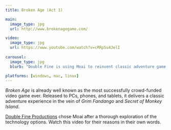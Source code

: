 ```yaml
---
title: Broken Age (Act 1)

main:
  image_type: jpg
  url: http://www.brokenagegame.com/

video:
  image_type: jpg
  url: https://www.youtube.com/watch?v=cRRpSu4JelI
  
carousel:
  image_type: jpg
  blurb: "Double Fine is using Moai to reinvent classic adventure game after a record-breaking Kickstarter campaign."

platforms: [windows, mac, linux]
---
```

*Broken Age* is already well known as the most successfully crowd-funded video game ever. Released to PCs, phones, and tablets, it delivers a classic adventure experience in the vein of *Grim Fandango* and *Secret of Monkey Island*.

[Double Fine Productions](http://doublefine.com/) chose Moai after a thorough exploration of the technology options. Watch this video for their reasons in their own words.